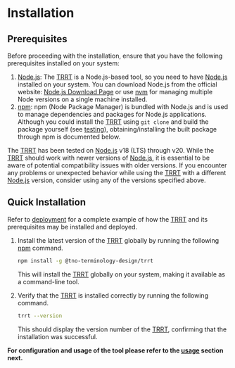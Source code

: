 # Installation

## Prerequisites

Before proceeding with the installation, ensure that you have the following prerequisites installed on your system:

1. [Node.js](http://nodejs.org/): The [TRRT](@) is a Node.js-based tool, so you need to have [Node.js](https://nodejs.org/) installed on your system. You can download Node.js from the official website: [Node.js Download Page](https://nodejs.org/) or use [nvm](https://github.com/nvm-sh/nvm) for managing multiple Node versions on a single machine installed.
2. [npm](https://www.npmjs.com/get-npm): npm (Node Package Manager) is bundled with Node.js and is used to manage dependencies and packages for Node.js applications. Although you could install the [TRRT](@) using `git clone` and build the package yourself (see [testing](testing)), obtaining/installing the built package through npm is documented below.

The [TRRT](@) has been tested on [Node.js](http://nodejs.org/) v18 (LTS) through v20. While the [TRRT](@) should work with newer versions of [Node.js](http://nodejs.org/), it is essential to be aware of potential compatibility issues with older versions. If you encounter any problems or unexpected behavior while using the [TRRT](@) with a different [Node.js](http://nodejs.org/) version, consider using any of the versions specified above.

## Quick Installation
Refer to [deployment](deployment) for a complete example of how the [TRRT](@) and its prerequisites may be installed and deployed.
    
1. Install the latest version of the [TRRT](@) globally by running the following [npm](https://www.npmjs.com/package/@tno-terminoloy-design/trrt) command.
    
    ```bash
    npm install -g @tno-terminology-design/trrt
    ```
        
    This will install the [TRRT](@) globally on your system, making it available as a command-line tool.
    
2. Verify that the [TRRT](@) is installed correctly by running the following command.
    
    ```bash
    trrt --version
    ```
    This should display the version number of the [TRRT](@), confirming that the installation was successful.

**For configuration and usage of the tool please refer to the [usage](usage) section next.**
